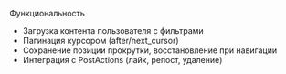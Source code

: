 Функциональность
- Загрузка контента пользователя с фильтрами
- Пагинация курсором (after/next_cursor)
- Сохранение позиции прокрутки, восстановление при навигации
- Интеграция с PostActions (лайк, репост, удаление)